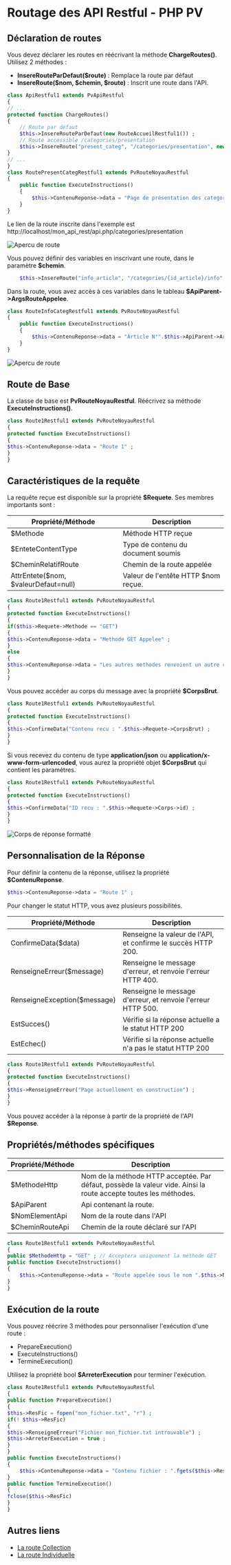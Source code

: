 # Routage des API Restful - PHP PV

## Déclaration de routes

Vous devez déclarer les routes en réécrivant la méthode **ChargeRoutes()**. Utilisez 2 méthodes :

- **InsereRouteParDefaut(\$route)** : Remplace la route par défaut
- **InsereRoute(\$nom, \$chemin, \$route)** : Inscrit une route dans l'API.

```php
class ApiRestful1 extends PvApiRestful
{
// ...
protected function ChargeRoutes()
{
	// Route par défaut
	$this->InsereRouteParDefaut(new RouteAccueilRestful1()) ;
	// Route accessible /categories/presentation
	$this->InsereRoute("present_categ", "/categories/presentation", new RoutePresentCategRestful1()) ;
}
// ...
}
class RoutePresentCategRestful1 extends PvRouteNoyauRestful
{
	public function ExecuteInstructions()
	{
		$this->ContenuReponse->data = "Page de présentation des categories" ;
	}
}
```

Le lien de la route inscrite dans l'exemple est http://localhost/mon_api_rest/api.php/categories/presentation

![Apercu de route](../images/api_rest_inscrit_route1.png)

Vous pouvez définir des variables en inscrivant une route, dans le paramètre **\$chemin**.

```php
	$this->InsereRoute("info_article", "/categories/{id_article}/info", new RouteInfoCategRestful1()) ;
```

Dans la route, vous avez accès à ces variables dans le tableau **$ApiParent->ArgsRouteAppelee**.

```php
class RouteInfoCategRestful1 extends PvRouteNoyauRestful
{
	public function ExecuteInstructions()
	{
		$this->ContenuReponse->data = "Article N°".$this->ApiParent->ArgsRouteAppelee["id_article"] ;
	}
}
```

![Apercu de route](../images/api_rest_arg_route.png)

## Route de Base

La classe de base est **PvRouteNoyauRestful**. Réécrivez sa méthode **ExecuteInstructions()**.

```php
class Route1Restful1 extends PvRouteNoyauRestful
{
protected function ExecuteInstructions()
{
$this->ContenuReponse->data = "Route 1" ;
}
}
```

## Caractéristiques de la requête

La requête reçue est disponible sur la propriété **\$Requete**. Ses membres importants sont :

Propriété/Méthode | Description
------------ | -------------
\$Methode | Méthode HTTP reçue
\$EnteteContentType | Type de contenu du document soumis
\$CheminRelatifRoute | Chemin de la route appelée
AttrEntete(\$nom, \$valeurDefaut=null) | Valeur de l'entête HTTP \$nom reçue.

```php
class Route1Restful1 extends PvRouteNoyauRestful
{
protected function ExecuteInstructions()
{
if($this->Requete->Methode == "GET")
{
$this->ContenuReponse->data = "Methode GET Appelee" ;
}
else
{
$this->ContenuReponse->data = "Les autres methodes renvoient un autre contenu..." ;
}
}
```

Vous pouvez accéder au corps du message avec la propriété **\$CorpsBrut**.

```php
class Route1Restful1 extends PvRouteNoyauRestful
{
protected function ExecuteInstructions()
{
$this->ConfirmeData("Contenu recu : ".$this->Requete->CorpsBrut) ;
}
}
```

Si vous recevez du contenu de type **application/json** ou **application/x-www-form-urlencoded**, vous aurez la propriété objet **$CorpsBrut** qui contient les paramètres.

```php
class Route1Restful1 extends PvRouteNoyauRestful
{
protected function ExecuteInstructions()
{
$this->ConfirmeData("ID recu : ".$this->Requete->Corps->id) ;
}
}
```

![Corps de réponse formatté](../images/api_rest_corps_requete.png)

## Personnalisation de la Réponse

Pour définir la contenu de la réponse, utilisez la propriété **\$ContenuReponse**.

```php
$this->ContenuReponse->data = "Route 1" ;
```
Pour changer le statut HTTP, vous avez plusieurs possibilités.

Propriété/Méthode | Description
------------ | -------------
ConfirmeData(\$data) | Renseigne la valeur de l'API, et confirme le succès HTTP 200.
RenseigneErreur(\$message) | Renseigne le message d'erreur, et renvoie l'erreur HTTP 400.
RenseigneException(\$message) | Renseigne le message d'erreur, et renvoie l'erreur HTTP 500.
EstSucces() | Vérifie si la réponse actuelle a le statut HTTP 200
EstEchec() | Vérifie si la réponse actuelle n'a pas le statut HTTP 200

```php
class Route1Restful1 extends PvRouteNoyauRestful
{
protected function ExecuteInstructions()
{
$this->RenseigneErreur("Page actuellement en construction") ;
}
}
```

Vous pouvez accéder à la réponse à partir de la propriété de l'API **\$Reponse**.

## Propriétés/méthodes spécifiques

Propriété/Méthode | Description
------------ | -------------
\$MethodeHttp | Nom de la méthode HTTP acceptée. Par défaut, possède la valeur vide. Ainsi la route accepte toutes les méthodes.
\$ApiParent | Api contenant la route.
\$NomElementApi | Nom de la route dans l'API
\$CheminRouteApi | Chemin de la route déclaré sur l'API

```php
class Route1Restful1 extends PvRouteNoyauRestful
{
public $MethodeHttp = "GET" ; // Acceptera uniquement la méthode GET
public function ExecuteInstructions()
{
	$this->ContenuReponse->data = "Route appelée sous le nom ".$this->NomElementApi ;
}
}
```

## Exécution de la route

Vous pouvez réécrire 3 méthodes pour personnaliser l'exécution d'une route :

- PrepareExecution()
- ExecuteInstructions()
- TermineExecution()

Utilisez la propriété bool **\$ArreterExecution** pour terminer l'exécution.

```php
class Route1Restful1 extends PvRouteNoyauRestful
{
public function PrepareExecution()
{
$this->ResFic = fopen("mon_fichier.txt", "r") ;
if(! $this->ResFic)
{
$this->RenseigneErreur("Fichier mon_fichier.txt introuvable") ;
$this->ArreterExecution = true ;
}
}
public function ExecuteInstructions()
{
	$this->ContenuReponse->data = "Contenu fichier : ".fgets($this->ResFic) ;
}
public function TermineExecution()
{
fclose($this->ResFic)
}
}
```

## Autres liens

- [La route Collection](collection.md)
- [La route Individuelle](individuel.md)